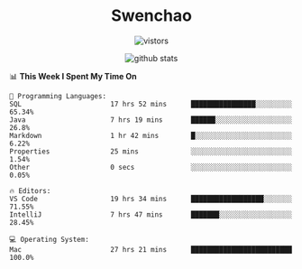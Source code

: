 <h1 align="center">Swenchao</h3>

<p align="center">
  <img src="https://visitor-badge.glitch.me/badge?page_id=Swenchao" alt="vistors" />
</p>

<p align="center">
  <img src="https://github-readme-stats.vercel.app/api?username=Swenchao&count_private=true&show_icons=true&theme=vue-dark&hide_title=true" alt="github stats" />
</p>

<!--START_SECTION:waka-->
📊 **This Week I Spent My Time On** 

```text
💬 Programming Languages: 
SQL                      17 hrs 52 mins      ████████████████░░░░░░░░░   65.34% 
Java                     7 hrs 19 mins       ██████░░░░░░░░░░░░░░░░░░░   26.8% 
Markdown                 1 hr 42 mins        █░░░░░░░░░░░░░░░░░░░░░░░░   6.22% 
Properties               25 mins             ░░░░░░░░░░░░░░░░░░░░░░░░░   1.54% 
Other                    0 secs              ░░░░░░░░░░░░░░░░░░░░░░░░░   0.05%

🔥 Editors: 
VS Code                  19 hrs 34 mins      ██████████████████░░░░░░░   71.55% 
IntelliJ                 7 hrs 47 mins       ███████░░░░░░░░░░░░░░░░░░   28.45%

💻 Operating System: 
Mac                      27 hrs 21 mins      █████████████████████████   100.0%

```


<!--END_SECTION:waka-->
